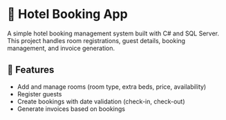 # 🏨 Hotel Booking App

A simple hotel booking management system built with C# and SQL Server. This project handles room registrations, guest details, booking management, and invoice generation.

## 📘 Features

- Add and manage rooms (room type, extra beds, price, availability)
- Register guests
- Create bookings with date validation (check-in, check-out)
- Generate invoices based on bookings

